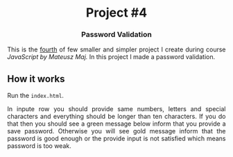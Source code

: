 # <center>Project #4</center>
### <center>Password Validation</center>
<div align="justify">
This is the <u>fourth</u> of few smaller and simpler project I create during course <i>JavaScript by Mateusz Maj.</i>
In this project I made a password validation.

## How it works
Run the `index.html`.

In inpute row you should provide same numbers, letters and special characters and everything should be longer than ten characters. If you do that then you should see a green message below inform that you provide a save password. Otherwise you will see gold message inform that the password is good enough or the provide input is not satisfied which means password is too weak.

</div>
